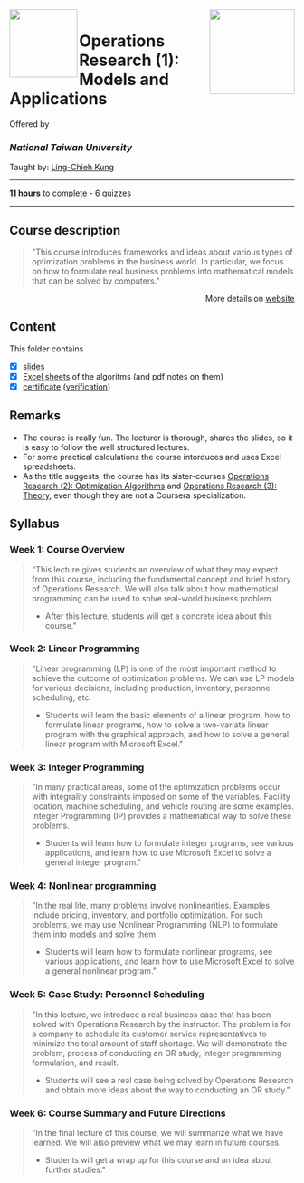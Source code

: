 <a href="https://www.coursera.org/learn/operations-research-modeling">
  <img src="/img/Operations_Research_(1)_Models_and_Applications_logo.avif" width="150" align="right">
</a>

<img src="https://upload.wikimedia.org/wikipedia/en/7/7e/National_Taiwan_University_seal.svg" width="120" height="120" align="left">

# Operations Research (1): Models and Applications

Offered by 
### *National Taiwan University*

Taught by: [Ling-Chieh Kung](https://www.coursera.org/instructor/lckung)

---

**11 hours** to complete - 6 quizzes 

---

## Course description

>"This course introduces frameworks and ideas about various types of optimization problems in the business world. In particular, we focus on how to formulate real business problems into mathematical models that can be solved by computers."

<p align="right">More details on <a href="https://www.coursera.org/learn/operations-research-modeling">website</a></p>

## Content
This folder contains 
- [x] [slides](./Slides) 
- [x] [Excel sheets](./Excel%20sheets) of the algoritms (and pdf notes on them)
- [x] [certificate](./Coursera_Certificate_Operations_Research_(1)_Models_and_Applications.pdf) ([verification](https://coursera.org/verify/LCPVP2SSPK3X))

## Remarks
- The course is really fun. The lecturer is thorough, shares the slides, so it is easy to follow the well structured lectures. 
- For some practical calculations the course intorduces and uses Excel spreadsheets. 
- As the title suggests, the course has its sister-courses 
[Operations Research (2): Optimization Algorithms](../Operations%20Research%20(2):%20Optimization%20Algorithms) and 
[Operations Research (3): Theory](../Operations%20Research%20(3):%20Theory), even though they are not a Coursera specialization.

## Syllabus

### Week 1: **Course Overview**
>"This lecture gives students an overview of what they may expect from this course, including the fundamental concept and brief history of Operations Research. We will also talk about how mathematical programming can be used to solve real-world business problem.
>- After this lecture, students will get a concrete idea about this course."

### Week 2: **Linear Programming** 
>"Linear programming (LP) is one of the most important method to achieve the outcome of optimization problems. We can use LP models for various decisions, including production, inventory, personnel scheduling, etc.
>- Students will learn the basic elements of a linear program, how to formulate linear programs, how to solve a two-variate linear program with the graphical approach, and how to solve a general linear program with Microsoft Excel."

### Week 3: **Integer Programming**
>"In many practical areas, some of the optimization problems occur with integrality constraints imposed on some of the variables. Facility location, machine scheduling, and vehicle routing are some examples. Integer Programming (IP) provides a mathematical way to solve these problems. 
>- Students will learn how to formulate integer programs, see various applications, and learn how to use Microsoft Excel to solve a general integer program."

### Week 4: **Nonlinear programming**
>"In the real life, many problems involve nonlinearities. Examples include pricing, inventory, and portfolio optimization. For such problems, we may use Nonlinear Programming (NLP) to formulate them into models and solve them. 
>- Students will learn how to formulate nonlinear programs, see various applications, and learn how to use Microsoft Excel to solve a general nonlinear program."

### Week 5: **Case Study: Personnel Scheduling**
>"In this lecture, we introduce a real business case that has been solved with Operations Research by the instructor. The problem is for a company to schedule its customer service representatives to minimize the total amount of staff shortage. We will demonstrate the problem, process of conducting an OR study, integer programming formulation, and result.
>- Students will see a real case being solved by Operations Research and obtain more ideas about the way to conducting an OR study."

### Week 6: **Course Summary and Future Directions**
>"In the final lecture of this course, we will summarize what we have learned. We will also preview what we may learn in future courses.
>- Students will get a wrap up for this course and an idea about further studies."
